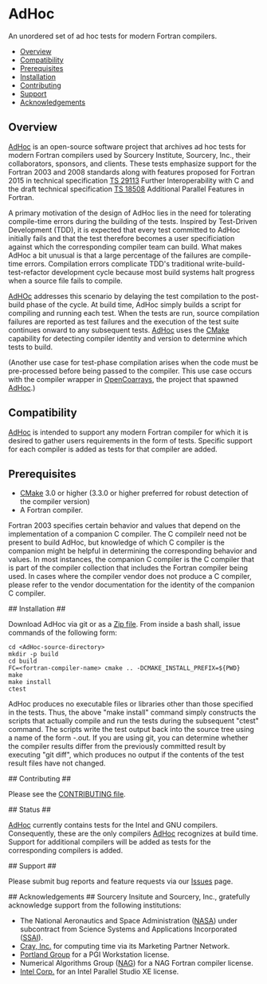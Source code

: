 [This document is formatted with GitHub-Flavored Markdown.              ]:# 
[For better viewing, including hyperlinks, read it online at            ]:# 
[https://github.com/sourceryinstitute/AdHoc/blob/master/README.md]:#

# AdHoc #
An unordered set of ad hoc tests for modern Fortran compilers.

* [Overview]
* [Compatibility]
* [Prerequisites]
* [Installation]
* [Contributing]
* [Support]
* [Acknowledgements]

## <a name="overview">Overview</a> ##
[AdHoc] is an open-source software project that archives ad hoc tests for modern Fortran compilers used by Sourcery Institute, Sourcery, Inc., their collaborators, sponsors, and clients.   These tests emphasize support for the Fortran 2003 and 2008 standards along with features proposed for Fortran 2015 in technical specification [TS 29113] Further Interoperability with C and the draft technical specification [TS 18508] Additional Parallel Features in Fortran.

A primary motivation of the design of AdHoc lies in the need for tolerating compile-time errors during the building of the tests.  Inspired by Test-Driven Development (TDD), it is expected that every test committed to AdHoc initially fails and that the test therefore becomes a user specificiation against which the corresponding compiler team can build.  What makes AdHoc a bit unusual is that a large percentage of the failures are compile-time errors.  Compilation errors complicate TDD's traditional write-build-test-refactor development cycle because most build systems halt progress when a source file fails to compile.

[AdHOc] addresses this scenario by delaying the test compilation to the post-build phase of the cycle.  At build time, AdHoc simply builds a script for compiling and running each test.  When the tests are run, source compilation failures are reported as test failures and the execution of the test suite continues onward to any subsequent tests.  [AdHoc] uses the [CMake] capability for detecting compiler identity and version to determine which tests to build. 

(Another use case for test-phase compilation arises when the code must be pre-processed before being passed to the compiler.  This use case occurs with the compiler wrapper in [OpenCoarrays], the project that spawned [AdHoc].)

## <a name="compatibility">Compatibility</a> ##
[AdHoc] is intended to support any modern Fortran compiler for which it is desired to gather users requirements in the form of tests. Specific support for each compiler is added as tests for that compiler are added.

## <a name="prerequisites">Prerequisites</a> ##

* [CMake] 3.0 or higher (3.3.0 or higher preferred for robust detection of the compiler version)
* A Fortran compiler.  

Fortran 2003 specifies certain behavior and values that depend on the implementation of a companion C compiler.  The C compilelr need not be present to build AdHoc, but knowledge of which C compiler is the companion might be helpful in determining the corresponding behavior and values.  In most instances, the companion C compiler is the C compiler that is part of the compiler collection that includes the Fortran compiler being used.  In cases where the compiler vendor does not produce a C compiler, please refer to the vendor documentation for the identity of the companion C compiler.

<a name="installation">
## Installation</a> ##

Download AdHoc via git or as a [Zip file].  From inside a bash shall, issue commands of the following form:
    
    cd <AdHoc-source-directory>
    mkdir -p build
    cd build
    FC=<fortran-compiler-name> cmake .. -DCMAKE_INSTALL_PREFIX=${PWD}
    make
    make install
    ctest

AdHoc produces no executable files or libraries other than those specified in the tests.  Thus, the above "make install" command simply constructs the scripts that actually compile and run the tests during the subsequent "ctest" command.  The scripts  write the test output back into the source tree using a name of the form <compiler-identity>-<compiler-version>.out.  If you are using git, you can determine whether the compiler results differ from the previously committed result by executing  "git diff", which produces no output if the contents of the test result files have not changed.

<a name="contributing">
## Contributing</a> ##

Please see the [CONTRIBUTING file].

<a name="status">
## Status</a> ##

[AdHoc] currently contains tests for the Intel and GNU compilers.  Consequently, these are the only compilers [AdHoc] recognizes at build time.  Support for additional compilers will be added as tests for the corresponding compilers is added.

<a name="support">
## Support</a> ##

Please submit bug reports and feature requests via our [Issues] page.

<a name="acknowledgements">
## Acknowledgements</a> ##
Sourcery Insitute and Sourcery, Inc., gratefully acknowledge support from the following institutions:

* The National Aeronautics and Space Administration ([NASA]) under subcontract from Science Systems and Applications Incorporated ([SSAI]).
* [Cray, Inc.] for computing time via its Marketing Partner Network.
* [Portland Group] for a PGI Workstation license.
* Numerical Algorithms Group ([NAG]) for a NAG Fortran compiler license.
* [Intel Corp.] for an Intel Parallel Studio XE license.

[Hyperlinks]:#

[Table of Contents]:#
[Overview]: #overview
[Compatibility]: #compatibility
[Prerequisites]: #prerequisites
[Installation]: #installation
[Contributing]: #contributing
[Support]: #support
[Acknowledgements]: #acknowledgements
 

[Document Body]:#
[OpenCoarrays]: http://www.opencoarrays.org
[CMake]: http://www.cmake.org
[TS 18508]: http://isotc.iso.org/livelink/livelink?func=ll&objId=17181227&objAction=Open
[TS 29113]: http://ftp.nag.co.uk/sc22wg5/N1901-N1950/N1942.pdf
[AdHoc]: https://github.com/sourceryinstitute/AdHoc
[Zip file]: https://github.com/sourceryinstitute/AdHoc/archive/master.zip
[GCC]: http://gcc.gnu.org
[gfortran]: https://gcc.gnu.org/wiki/GFortran
[Sourcery, Inc.]: http://www.sourceryinstitute.org
[Sourcery Institute]: http://www.sourceryinstitute.org
[Contributing file]: ./CONTRIBUTING
[Issues]: https://github.com/sourceryinstitute/AdHoc/issues


[Acknowledgements Section]:#
[NASA]: http://www.nasa.gov
[SSAI]: http://www.ssaihq.com
[Cray, Inc.]: http://www.cray.com
[Portland Group]: http://pgroup.com
[NAG]: http://www.nag.com
[Intel Corp.]: http://www.intel.com



